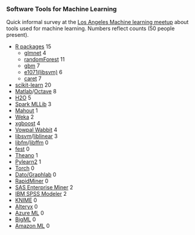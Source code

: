 
### Software Tools for Machine Learning

Quick informal survey at the 
[Los Angeles Machine learning meetup](http://www.meetup.com/Los-Angeles-Machine-Learning-Data-Science/events/222698365/)
about tools used for machine learning.
Numbers reflect counts (50 people present).

- [R packages](http://cran.r-project.org/web/views/MachineLearning.html) 15
  * [glmnet](http://cran.r-project.org/web/packages/glmnet/index.html) 4
  * [randomForest](http://cran.r-project.org/web/packages/randomForest/index.html) 11
  * [gbm](http://cran.r-project.org/web/packages/gbm/index.html) 7
  * [e1071(libsvm)](http://cran.r-project.org/web/packages/e1071/index.html) 6
  * [caret](http://caret.r-forge.r-project.org/) 7
- [scikit-learn](http://scikit-learn.org/stable/) 20
- [Matlab](https://www.mathworks.com/products/matlab/)/[Octave](https://www.gnu.org/software/octave/) 8
- [H2O](http://h2o.ai/) 5
- [Spark MLLib](https://spark.apache.org/docs/1.2.1/mllib-guide.html) 3
- [Mahout](http://mahout.apache.org/) 1
- [Weka](http://www.cs.waikato.ac.nz/ml/weka/) 2
- [xgboost](https://github.com/dmlc/xgboost) 4
- [Vowpal Wabbit](https://github.com/JohnLangford/vowpal_wabbit) 4
- [libsvm](http://www.csie.ntu.edu.tw/~cjlin/libsvm/)/[liblinear](http://www.csie.ntu.edu.tw/~cjlin/liblinear/) 3
- [libfm](http://www.libfm.org/)/[libffm](http://www.csie.ntu.edu.tw/~cjlin/libffm/) 0
- [fest](http://lowrank.net/nikos/fest/) 0
- [Theano](http://deeplearning.net/software/theano) 1
- [Pylearn2](https://github.com/lisa-lab/pylearn2) 1
- [Torch](http://www.torch.ch/) 0
- [Dato/Graphlab](https://dato.com/) 0
- [RapidMiner](https://rapidminer.com/) 0
- [SAS Enterprise Miner](http://www.sas.com/en_us/software/analytics/enterprise-miner.html) 2
- [IBM SPSS Modeler](http://www-03.ibm.com/software/products/en/spss-modeler) 2
- [KNIME](https://www.knime.org/) 0
- [Alteryx](http://www.alteryx.com/) 0
- [Azure ML](https://azure.microsoft.com/en-us/services/machine-learning/?rnd=1) 0
- [BigML](https://bigml.com/) 0
- [Amazon ML](https://aws.amazon.com/machine-learning/) 0




